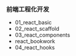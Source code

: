 ### 前端工程化开发

- 01_react_basic
- 02_react_scaffold
- 03_react_components
- react_bookwork
- 04_react_hooks

